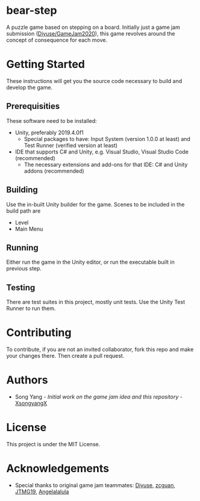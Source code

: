 # bear-step
A puzzle game based on stepping on a board. Initially just a game jam submission ([Diyuse/GameJam2020](https://github.com/Diyuse/GameJam2020)), this game revolves around the concept of consequence for each move.

# Getting Started
These instructions will get you the source code necessary to build and develop the game.

## Prerequisities
These software need to be installed:
* Unity, preferably 2019.4.0f1
  * Special packages to have: Input System (version 1.0.0 at least) and Test Runner (verified version at least)
* IDE that supports C# and Unity, e.g. Visual Studio, Visual Studio Code (recommended)
  * The necessary extensions and add-ons for that IDE: C# and Unity addons (recommended)

## Building
Use the in-built Unity builder for the game. Scenes to be included in the build path are
* Level
* Main Menu

## Running
Either run the game in the Unity editor, or run the executable built in previous step.

## Testing
There are test suites in this project, mostly unit tests. Use the Unity Test Runner to run them.

# Contributing
To contribute, if you are not an invited collaborator, fork this repo and make your changes there. Then create a pull request.

# Authors
* Song Yang - *Initial work on the game jam idea and this repository* - [XsongyangX](https://github.com/XsongyangX/)

# License
This project is under the MIT License.

# Acknowledgements
* Special thanks to original game jam teammates: [Diyuse](https://github.com/Diyuse/), [zcguan](https://github.com/zcguan), [JTMG19](https://github.com/JTMG19), [Angelalalula](https://github.com/Angelalalula)
